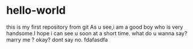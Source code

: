 # hello-world
this is my first repository from git
As u see,i am a good boy who is very handsome.I hope i can see u soon at a short time.
what do u wanna say?
marry me ? okay? 
dont say no.
fdafasdfa
